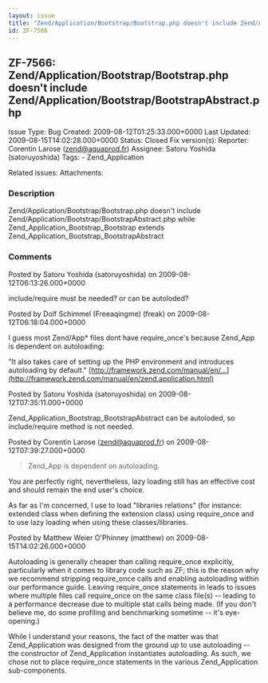 ```yaml
---
layout: issue
title: "Zend/Application/Bootstrap/Bootstrap.php doesn't include Zend/Application/Bootstrap/BootstrapAbstract.php"
id: ZF-7566
---
```


ZF-7566: Zend/Application/Bootstrap/Bootstrap.php doesn't include Zend/Application/Bootstrap/BootstrapAbstract.php
------------------------------------------------------------------------------------------------------------------

 Issue Type: Bug Created: 2009-08-12T01:25:33.000+0000 Last Updated: 2009-08-15T14:02:28.000+0000 Status: Closed Fix version(s): 
 Reporter:  Corentin Larose (zend@aquaprod.fr)  Assignee:  Satoru Yoshida (satoruyoshida)  Tags: - Zend\_Application
 
 Related issues: 
 Attachments: 
### Description

Zend/Application/Bootstrap/Bootstrap.php doesn't include Zend/Application/Bootstrap/BootstrapAbstract.php while Zend\_Application\_Bootstrap\_Bootstrap extends Zend\_Application\_Bootstrap\_BootstrapAbstract

 

 

### Comments

Posted by Satoru Yoshida (satoruyoshida) on 2009-08-12T06:13:26.000+0000

include/require must be needed? or can be autoloded?

 

 

Posted by Dolf Schimmel (Freeaqingme) (freak) on 2009-08-12T06:18:04.000+0000

I guess most Zend/App\* files dont have require\_once's because Zend\_App is dependent on autoloading:

"It also takes care of setting up the PHP environment and introduces autoloading by default." [http://framework.zend.com/manual/en/…](http://framework.zend.com/manual/en/zend.application.html)

 

 

Posted by Satoru Yoshida (satoruyoshida) on 2009-08-12T07:35:11.000+0000

Zend\_Application\_Bootstrap\_BootstrapAbstract can be autoloded, so include/require method is not needed.

 

 

Posted by Corentin Larose (zend@aquaprod.fr) on 2009-08-12T07:39:27.000+0000

> Zend\_App is dependent on autoloading.

You are perfectly right, nevertheless, lazy loading still has an effective cost and should remain the end user's choice.

As far as I'm concerned, I use to load "libraries relations" (for instance: extended class when defining the extension class) using require\_once and to use lazy loading when using these classes/libraries.

 

 

Posted by Matthew Weier O'Phinney (matthew) on 2009-08-15T14:02:26.000+0000

Autoloading is generally cheaper than calling require\_once explicitly, particularly when it comes to library code such as ZF; this is the reason why we recommend stripping require\_once calls and enabling autoloading within our performance guide. Leaving require\_once statements in leads to issues where multiple files call require\_once on the same class file(s) -- leading to a performance decrease due to multiple stat calls being made. (If you don't believe me, do some profiling and benchmarking sometime -- it's eye-opening.)

While I understand your reasons, the fact of the matter was that Zend\_Application was designed from the ground up to use autoloading -- the constructor of Zend\_Application instantiates autoloading. As such, we chose not to place require\_once statements in the various Zend\_Application sub-components.

 

 